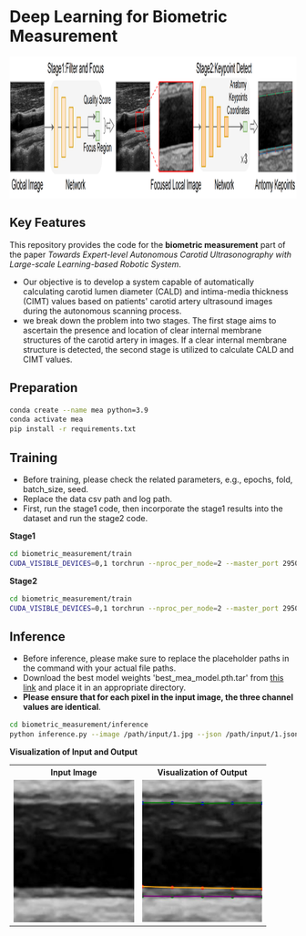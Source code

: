 # Deep Learning for Biometric Measurement

<p align="center"> <img src='fig/biometric_measurement.png' align="center" height="250px"> </p>

## Key Features

This repository provides the code for the **biometric measurement** part of the paper *Towards Expert-level Autonomous Carotid Ultrasonography with Large-scale Learning-based Robotic System*.

- Our objective is to develop a system capable of automatically calculating carotid lumen diameter (CALD) and intima-media thickness (CIMT) values based on patients' carotid artery ultrasound images during the autonomous scanning process.
- we break down the problem into two stages. The first stage aims to ascertain the presence and location of clear internal membrane structures of the carotid artery in images. If a clear internal membrane structure is detected, the second stage is utilized to calculate CALD and CIMT values. 

## Preparation

```bash
conda create --name mea python=3.9
conda activate mea
pip install -r requirements.txt
```

## Training

- Before training, please check the related parameters, e.g., epochs, fold, batch_size, seed.
- Replace the data csv path and log path.
- First, run the stage1 code, then incorporate the stage1 results into the dataset and run the stage2 code.

**Stage1**
```bash
cd biometric_measurement/train
CUDA_VISIBLE_DEVICES=0,1 torchrun --nproc_per_node=2 --master_port 29506 --max_restarts=0 stage1_filter_and_focus.py -a resnet50 -b 256 --lr 0.001 --input_size 256 --scheduler cosine --epochs 50 --exp-name 'split_by_patient/stage1_cls_and_reg' -j 4 --log-dir logs_stage1 --wd 1e-5 --fold 0 --dropout 0 --print_freq 1 --seed 42 --normalizer imagenet --gaussian 0 --colorjitter 0 --mse_loss_ratio 1.0 --ciou_loss_ratio 8.0 --csv_path_1 ... --csv_path_2 ...
```

**Stage2**
```bash
cd biometric_measurement/train
CUDA_VISIBLE_DEVICES=0,1 torchrun --nproc_per_node=2 --master_port 29507 --max_restarts=0 stage2_keypoint_detect.py -a resnet50 -b 128 --lr 0.0001 --input_size 256 --scheduler cosine --epochs 100 --exp-name 'resample' -j 4 --log-dir logs_stage2 --gaussian 0 --wd 1e-5 --fold 0 --dropout 0 --print_freq 1 --seed 42 --normalizer imagenet --colorjitter 0 --linear_init_std 0.001 --angle_loss_ratio 0.0000
```

## Inference
- Before inference, please make sure to replace the placeholder paths in the command with your actual file paths.
- Download the best model weights 'best_mea_model.pth.tar' from [this link](https://drive.google.com/file/d/1lkPsWRsRhJFgDd83OLREQiZ9eZ93V9qB/view?usp=sharing) and place it in an appropriate directory.
- **Please ensure that for each pixel in the input image, the three channel values are identical**.


```bash
cd biometric_measurement/inference
python inference.py --image /path/input/1.jpg --json /path/input/1.json --pretrain /path/ckpt/best_mea_model.pth.tar --output-dir /path/output
```

**Visualization of Input and Output**

<table>
  <tr>
    <th>Input Image</th>
    <th>Visualization of Output</th>
  </tr>
  <tr>
    <td><img src="./inference/input/1.jpg" height="250"/></td>
    <td><img src="./inference/output/input_1_prediction.jpg" height="250"/></td>
  </tr>
</table>
